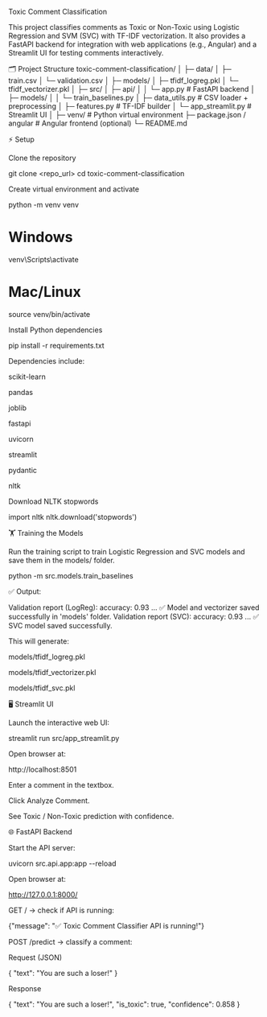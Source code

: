 Toxic Comment Classification

This project classifies comments as Toxic or Non-Toxic using Logistic Regression and SVM (SVC) with TF-IDF vectorization. It also provides a FastAPI backend for integration with web applications (e.g., Angular) and a Streamlit UI for testing comments interactively.

🗂 Project Structure
toxic-comment-classification/
│
├─ data/
│   ├─ train.csv
│   └─ validation.csv
│
├─ models/
│   ├─ tfidf_logreg.pkl
│   └─ tfidf_vectorizer.pkl
│
├─ src/
│   ├─ api/
│   │   └─ app.py          # FastAPI backend
│   ├─ models/
│   │   └─ train_baselines.py
│   ├─ data_utils.py       # CSV loader + preprocessing
│   ├─ features.py         # TF-IDF builder
│   └─ app_streamlit.py    # Streamlit UI
│
├─ venv/                   # Python virtual environment
├─ package.json / angular   # Angular frontend (optional)
└─ README.md

⚡ Setup

Clone the repository

git clone <repo_url>
cd toxic-comment-classification


Create virtual environment and activate

python -m venv venv
# Windows
venv\Scripts\activate
# Mac/Linux
source venv/bin/activate


Install Python dependencies

pip install -r requirements.txt


Dependencies include:

scikit-learn

pandas

joblib

fastapi

uvicorn

streamlit

pydantic

nltk

Download NLTK stopwords

import nltk
nltk.download('stopwords')

🏋️ Training the Models

Run the training script to train Logistic Regression and SVC models and save them in the models/ folder.

python -m src.models.train_baselines


✅ Output:

Validation report (LogReg):
accuracy: 0.93 ...
✅ Model and vectorizer saved successfully in 'models' folder.
Validation report (SVC):
accuracy: 0.93 ...
✅ SVC model saved successfully.


This will generate:

models/tfidf_logreg.pkl

models/tfidf_vectorizer.pkl

models/tfidf_svc.pkl

🖥 Streamlit UI

Launch the interactive web UI:

streamlit run src/app_streamlit.py


Open browser at:

http://localhost:8501


Enter a comment in the textbox.

Click Analyze Comment.

See Toxic / Non-Toxic prediction with confidence.

🌐 FastAPI Backend

Start the API server:

uvicorn src.api.app:app --reload


Open browser at:

http://127.0.0.1:8000/


GET / → check if API is running:

{"message": "✅ Toxic Comment Classifier API is running!"}


POST /predict → classify a comment:

Request (JSON)

{
  "text": "You are such a loser!"
}


Response

{
  "text": "You are such a loser!",
  "is_toxic": true,
  "confidence": 0.858
}
